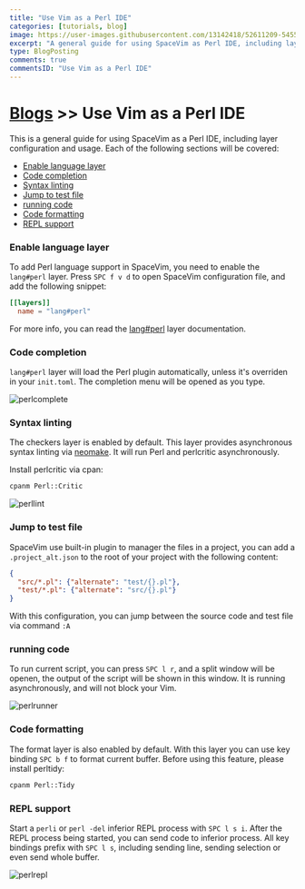 ```yaml
---
title: "Use Vim as a Perl IDE"
categories: [tutorials, blog]
image: https://user-images.githubusercontent.com/13142418/52611209-54550500-2ebf-11e9-9b9f-f697a0db52a3.png
excerpt: "A general guide for using SpaceVim as Perl IDE, including layer configuration, requiems installation and usage."
type: BlogPosting
comments: true
commentsID: "Use Vim as a Perl IDE"
---
```


# [Blogs](../blog/) >> Use Vim as a Perl IDE

This is a general guide for using SpaceVim as a Perl IDE, including layer configuration and usage.
Each of the following sections will be covered:


<!-- vim-markdown-toc GFM -->

- [Enable language layer](#enable-language-layer)
- [Code completion](#code-completion)
- [Syntax linting](#syntax-linting)
- [Jump to test file](#jump-to-test-file)
- [running code](#running-code)
- [Code formatting](#code-formatting)
- [REPL support](#repl-support)

<!-- vim-markdown-toc -->

### Enable language layer

To add Perl language support in SpaceVim, you need to enable the `lang#perl` layer. Press `SPC f v d` to open
SpaceVim configuration file, and add the following snippet:

```toml
[[layers]]
  name = "lang#perl"
```

For more info, you can read the [lang#perl](../layers/lang/perl/) layer documentation.

### Code completion

`lang#perl` layer will load the Perl plugin automatically, unless it's overriden in your `init.toml`.
The completion menu will be opened as you type.

![perlcomplete](https://user-images.githubusercontent.com/13142418/52611209-54550500-2ebf-11e9-9b9f-f697a0db52a3.png)

### Syntax linting

The checkers layer is enabled by default. This layer provides asynchronous syntax linting via [neomake](https://github.com/neomake/neomake).
It will run Perl and perlcritic asynchronously.

Install perlcritic via cpan:

```sh
cpanm Perl::Critic
```

![perllint](https://user-images.githubusercontent.com/13142418/52614908-2cb96900-2ece-11e9-8c73-2881f8030c6e.png)

### Jump to test file

SpaceVim use built-in plugin to manager the files in a project, you can add a `.project_alt.json` to the root of your project with the following content:

```json
{
  "src/*.pl": {"alternate": "test/{}.pl"},
  "test/*.pl": {"alternate": "src/{}.pl"}
}
```

With this configuration, you can jump between the source code and test file via command `:A`

### running code

To run current script, you can press `SPC l r`, and a split window
will be openen, the output of the script will be shown in this window.
It is running asynchronously, and will not block your Vim.

![perlrunner](https://user-images.githubusercontent.com/13142418/52611211-54550500-2ebf-11e9-9baf-a6437da8fcf4.png)

### Code formatting

The format layer is also enabled by default. With this layer you can use key binding `SPC b f` to format current buffer.
Before using this feature, please install perltidy:

```sh
cpanm Perl::Tidy
```

### REPL support

Start a `perli` or  `perl -del` inferior REPL process with `SPC l s i`. After the REPL process being started, you can
send code to inferior process. All key bindings prefix with `SPC l s`, including sending line, sending selection or even
send whole buffer.

![perlrepl](https://user-images.githubusercontent.com/13142418/52611210-54550500-2ebf-11e9-8ba2-b5cd3cc70885.gif)

